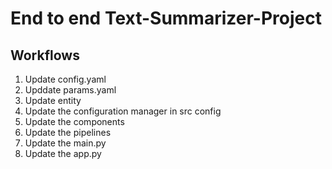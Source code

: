 # End to end Text-Summarizer-Project

## Workflows

1. Update config.yaml
2. Upddate params.yaml
3. Update entity
4. Update the configuration manager in src config
5. Update the components
6. Update the pipelines
7. Update the main.py
8. Update the app.py